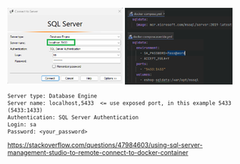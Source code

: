 

![SQL Server management Studio image](/_img/docker/ssms-connect.png)

```text
Server type: Database Engine
Server name: localhost,5433  <= use exposed port, in this example 5433 (5433:1433) 
Authentication: SQL Server Authentication
Login: sa
Password: <your_password>
```



https://stackoverflow.com/questions/47984603/using-sql-server-management-studio-to-remote-connect-to-docker-container
